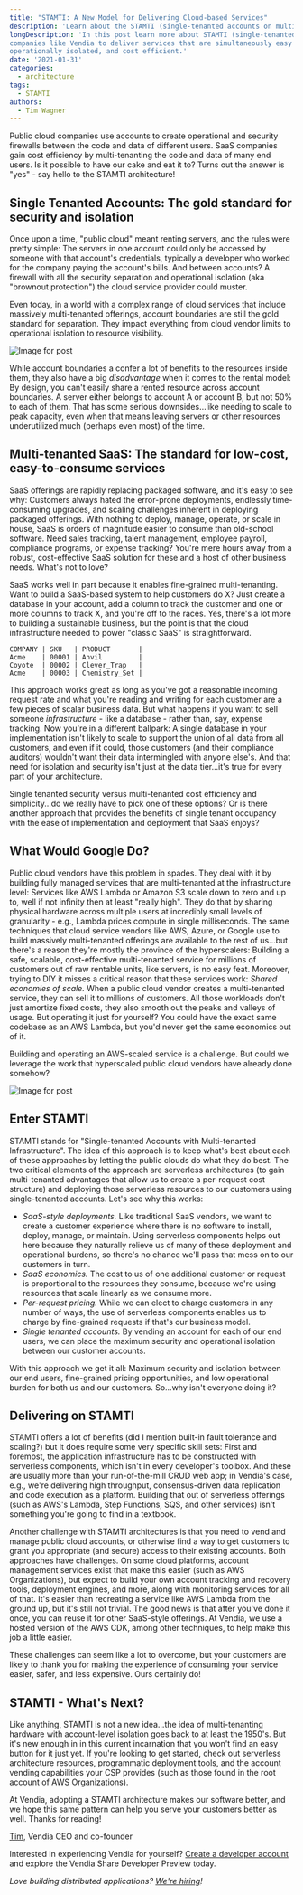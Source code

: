 ```yaml
---
title: "STAMTI: A New Model for Delivering Cloud-based Services"
description: 'Learn about the STAMTI (single-tenanted accounts on multi-tenanted infrastructure) model'
longDescription: 'In this post learn more about STAMTI (single-tenanted accounts on multi-tenanted infrastructure) and how it enables
companies like Vendia to deliver services that are simultaneously easy for customers to adopt and use while still being secure,
operationally isolated, and cost efficient.'
date: '2021-01-31'
categories:
  - architecture
tags:
  - STAMTI
authors:
  - Tim Wagner
---
```


Public cloud companies use accounts to create operational and security firewalls between the code and data of different users. SaaS companies gain cost efficiency by multi-tenanting the code and data of many end users. Is it possible to have our cake and eat it to? Turns out the answer is "yes" - say hello to the STAMTI
architecture!

## Single Tenanted Accounts: The gold standard for security and isolation

Once upon a time, "public cloud" meant renting servers, and the rules were pretty simple: The servers in one account could only be accessed by someone with that account's credentials, typically a developer who worked for the company paying the account's bills. And between accounts? A firewall with all the security separation and operational isolation (aka "brownout protection") the cloud service provider could muster.

Even today, in a world with a complex range of cloud services that include massively multi-tenanted offerings, account boundaries are still the gold standard for separation. They impact everything from cloud vendor limits to operational isolation to resource visibility.

![Image for post](https://d24nhiikxn5jns.cloudfront.net/images/STAMTI%20Blog%20Images%201.png)

While account boundaries a confer a lot of benefits to the resources inside them, they also have a big _disadvantage_ when it comes to the rental model: By design, you can't easily share a rented resource across account boundaries. A server either belongs to account A or account B, but not 50% to each of them. That has some serious downsides...like needing to scale to peak capacity, even when that means leaving servers or other resources underutilized much (perhaps even most) of the time.

## Multi-tenanted SaaS: The standard for low-cost, easy-to-consume services

SaaS offerings are rapidly replacing packaged software, and it's easy to see why: Customers always hated the error-prone deployments, endlessly time-consuming upgrades, and scaling challenges inherent in deploying packaged offerings. With nothing to deploy, manage, operate, or scale in house, SaaS is orders of magnitude easier to consume than old-school software. Need sales tracking, talent management, employee payroll, compliance programs, or expense tracking? You're mere hours away from a robust, cost-effective SaaS solution for these and a host of other business needs. What's not to love?

SaaS works well in part because it enables fine-grained multi-tenanting. Want to build a SaaS-based system to help customers do X? Just create a database in your account, add a column to track the customer and one or more columns to track X, and you're off to the races. Yes, there's a lot more to building a sustainable business, but the point is that the cloud infrastructure needed to power "classic SaaS" is straightforward.

```
COMPANY | SKU   | PRODUCT       |
Acme    | 00001 | Anvil         |
Coyote  | 00002 | Clever_Trap   |
Acme    | 00003 | Chemistry_Set |
```

This approach works great as long as you've got a reasonable incoming request rate and what you're reading and writing for each customer are a few pieces of scalar business data. But what happens if you want to sell someone _infrastructure_ - like a database - rather than, say, expense tracking.
Now you're in a different ballpark: A single database in your implementation isn't likely to scale to support the union of all data from all customers, and even if it could, those customers (and their compliance auditors) wouldn't want their data intermingled with anyone else's. And that need for isolation and security isn't just at the data tier...it's true for every part of your architecture.

Single tenanted security versus multi-tenanted cost efficiency and simplicity...do we really have to pick one of these options? Or is there another approach that provides the benefits of single tenant occupancy with the ease of implementation and deployment that SaaS enjoys?


## What Would Google Do?

Public cloud vendors have this problem in spades. They deal with it by building fully managed services that are multi-tenanted at the infrastructure level: Services like AWS Lambda or Amazon S3 scale down to zero and up to, well if not infinity then at least "really high". They do that by sharing physical hardware across multiple users at incredibly small levels of granularity - e.g., Lambda prices compute in single milliseconds. The same techniques that cloud service vendors like AWS, Azure, or Google use to build massively multi-tenanted offerings are available to the rest of us...but there's a reason they're mostly the province of the hyperscalers: Building a safe, scalable, cost-effective multi-tenanted service for millions of customers out of raw rentable units, like servers, is no easy feat. Moreover, trying to DIY it misses a critical reason that these services work: _Shared economies of scale._ When a public cloud vendor creates a multi-tenanted service, they can sell it to millions of customers. All those workloads don't just amortize fixed costs, they also smooth out the peaks and valleys of usage. But operating it just for yourself? You could have the exact same codebase as an AWS Lambda, but you'd never get the same economics out of it.

Building and operating an AWS-scaled service is a challenge. But could we leverage the work that hyperscaled public cloud vendors have already done somehow?

![Image for post](https://d24nhiikxn5jns.cloudfront.net/images/STAMTI%20Blog%20Image%202.png)

## Enter STAMTI

STAMTI stands for "Single-tenanted Accounts with Multi-tenanted Infrastructure". The idea of this approach is to keep what's best about each of these approaches by letting the public clouds do what they do best. The two critical elements of the approach are serverless architectures (to gain multi-tenanted advantages that allow us to create a per-request cost structure) and deploying those serverless resources to our customers using single-tenanted accounts. Let's see why this works:

* _SaaS-style deployments._ Like traditional SaaS vendors, we want to create a customer experience where there is no software to install, deploy, manage, or maintain. Using serverless components helps out here because they naturally relieve us of many of these deployment and operational burdens, so there's no chance we'll pass that mess on to our customers in turn.
* _SaaS economics._ The cost to us of one additional customer or request is proportional to the resources they consume, because we're using resources that scale linearly as we consume more.
* _Per-request pricing._ While we can elect to charge customers in any number of ways, the use of serverless components enables us to charge by fine-grained requests if that's our business model.
* _Single tenanted accounts._ By vending an account for each of our end users, we can place the maximum security and operational isolation between our customer accounts.

With this approach we get it all: Maximum security and isolation between our end users, fine-grained pricing opportunities, and low operational burden for both us and our customers. So...why isn't everyone doing it?

## Delivering on STAMTI

STAMTI offers a lot of benefits (did I mention built-in fault tolerance and scaling?) but it does require some very specific skill sets: First and foremost, the application infrastructure has to be constructed with serverless components, which isn't in every developer's toolbox. And these are usually more than your run-of-the-mill CRUD web app; in Vendia's case, e.g., we're delivering high throughput, consensus-driven data replication and code execution as a platform. Building that out of serverless offerings (such as AWS's Lambda, Step Functions, SQS, and other services) isn't something you're going to find in a textbook.

Another challenge with STAMTI architectures is that you need to vend and manage public cloud accounts, or otherwise find a way to get customers to grant you appropriate (and secure) access to their existing accounts. Both approaches have challenges. On some cloud platforms, account management services exist that make this easier (such as AWS Organizations), but expect to build your own account tracking and recovery tools, deployment engines, and more, along with monitoring services for all of that. It's easier than recreating a service like AWS Lambda from the ground up, but it's still not trivial. The good news is that after you've done it once, you can reuse it for other SaaS-style offerings. At Vendia, we use a hosted version of the AWS CDK, among other techniques, to help make this job a little easier.

These challenges can seem like a lot to overcome, but your customers are likely to thank you for making the experience of consuming your service easier, safer, and less expensive. Ours certainly do!

## STAMTI - What's Next?

Like anything, STAMTI is not a new idea...the idea of multi-tenanting hardware with account-level isolation goes back to at least the 1950's. But it's new enough in in this current incarnation that you won't find an easy button for it just yet. If you're looking to get started, check out serverless architecture resources, programmatic deployment tools, and the account vending capabilities your CSP provides (such as those found in the root account of AWS Organizations).

At Vendia, adopting a STAMTI architecture makes our software better, and we hope this same pattern can help you serve your customers better as well. Thanks for reading!

[Tim](https://www.linkedin.com/in/timawagner/), Vendia CEO and co-founder

Interested in experiencing Vendia for yourself? [Create a developer account](https://vendia.net/sign-up) and explore the Vendia Share Developer Preview today.

_Love building distributed applications?_ [_We're hiring_](http://jobs.vendia.net)_!_
